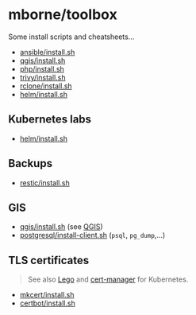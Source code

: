 # mborne/toolbox

Some install scripts and cheatsheets...

* [ansible/install.sh](ansible/install.sh)
* [qgis/install.sh](qgis/install.sh)
* [php/install.sh](php/install.sh)
* [trivy/install.sh](trivy/install.sh)
* [rclone/install.sh](rclone/install.sh)
* [helm/install.sh](helm/install.sh)

## Kubernetes labs

* [helm/install.sh](helm/install.sh)

## Backups

* [restic/install.sh](restic/install.sh)

## GIS

* [qgis/install.sh](qgis/install.sh) (see [QGIS](https://www.qgis.org/en/site/index.html#))
* [postgresql/install-client.sh](postgresql/install-client.sh) (`psql`, `pg_dump`,...)

## TLS certificates

> See also [Lego](https://github.com/go-acme/lego?tab=readme-ov-file#lego) and [cert-manager](https://cert-manager.io/) for Kubernetes.

* [mkcert/install.sh](mkcert/install.sh)
* [certbot/install.sh](certbot/install.sh)
